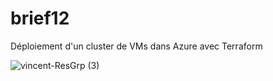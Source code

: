 # brief12

Déploiement d'un cluster de VMs dans Azure avec Terraform

![vincent-ResGrp (3)](https://github.com/vincentvgit/brief12/assets/127845446/121e6048-e8ca-430a-984b-7e68e85b5974)
